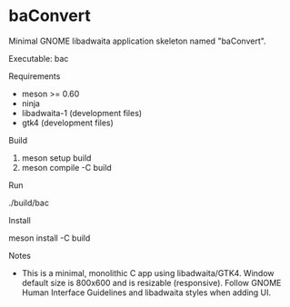 # baConvert

Minimal GNOME libadwaita application skeleton named "baConvert".

Executable: bac

Requirements
- meson >= 0.60
- ninja
- libadwaita-1 (development files)
- gtk4 (development files)

Build

1. meson setup build
2. meson compile -C build

Run

./build/bac

Install

meson install -C build

Notes
- This is a minimal, monolithic C app using libadwaita/GTK4. Window default size is 800x600 and is resizable (responsive). Follow GNOME Human Interface Guidelines and libadwaita styles when adding UI.
